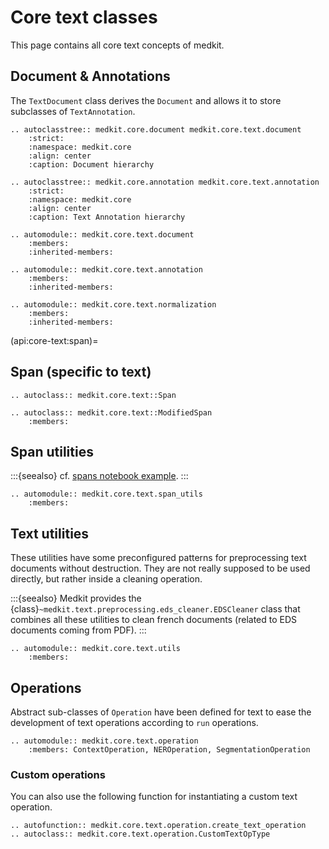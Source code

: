 # Core text classes

This page contains all core text concepts of medkit.

## Document & Annotations

The `TextDocument` class derives the `Document` and allows it to store
subclasses of `TextAnnotation`.

```{eval-rst}
.. autoclasstree:: medkit.core.document medkit.core.text.document
    :strict:
    :namespace: medkit.core
    :align: center
    :caption: Document hierarchy
```

```{eval-rst}
.. autoclasstree:: medkit.core.annotation medkit.core.text.annotation
    :strict:
    :namespace: medkit.core
    :align: center
    :caption: Text Annotation hierarchy
```

```{eval-rst}
.. automodule:: medkit.core.text.document
    :members:
    :inherited-members:
```

```{eval-rst}
.. automodule:: medkit.core.text.annotation
    :members:
    :inherited-members:
```

```{eval-rst}
.. automodule:: medkit.core.text.normalization
    :members:
    :inherited-members:
```

(api:core-text:span)=
## Span (specific to text)

```{eval-rst}
.. autoclass:: medkit.core.text::Span
```

```{eval-rst}
.. autoclass:: medkit.core.text::ModifiedSpan
    :members:
```

## Span utilities

:::{seealso}
cf. [spans notebook example](../examples/spans).
:::

```{eval-rst}
.. automodule:: medkit.core.text.span_utils
    :members:
```

## Text utilities

These utilities have some preconfigured patterns for preprocessing text documents without destruction. They are not really supposed to be used directly, but rather inside a cleaning operation.

:::{seealso}
 Medkit provides the {class}`~medkit.text.preprocessing.eds_cleaner.EDSCleaner` class that combines all these utilities to clean french documents (related to EDS documents coming from PDF).
:::

```{eval-rst}
.. automodule:: medkit.core.text.utils
    :members:
```

## Operations

Abstract sub-classes of `Operation` have been defined for text to ease the
development of text operations according to `run` operations.

```{eval-rst}
.. automodule:: medkit.core.text.operation
    :members: ContextOperation, NEROperation, SegmentationOperation
```

### Custom operations

You can also use the following function for instantiating a custom text operation.

```{eval-rst}
.. autofunction:: medkit.core.text.operation.create_text_operation
.. autoclass:: medkit.core.text.operation.CustomTextOpType
```
